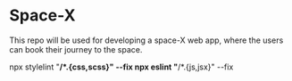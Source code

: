 # Space-X
This repo will be used for developing a space-X web app, where the users can book their journey to the space.

npx stylelint "**/*.{css,scss}" --fix
npx eslint "**/*.{js,jsx}" --fix